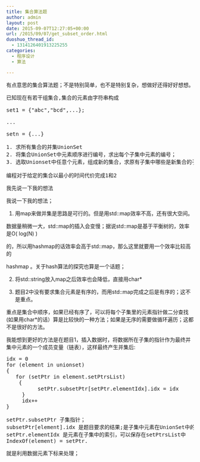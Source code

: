 ```yaml
---
title: 集合算法题
author: admin
layout: post
date: 2015-09-07T12:27:05+00:00
url: /2015/09/07/get_subset_order.html
duoshuo_thread_id:
  - 1314126401913225255
categories:
  - 程序设计
  - 算法

---
```

有点意思的集合算法题；不是特别简单，也不是特别复杂，想做好还得好好想想。

<pre class="lang:default decode:true  ">已知现在有若干组集合,集合的元素由字符串构成

set1 = {"abc","bcd",...};

...

setn = {...}

1. 求所有集合的并集UnionSet
2. 将集合UnionSet中元素顺序进行编号，求出每个子集中元素的编号；
3. 选取Unionset中任意个元素，组成新的集合，求原有子集中哪些是新集合的子集(2015-09-08补充)

编程对于给定的集合以最小的时间代价完成1和2
</pre>

我先说一下我的想法

我说一下我的想法；

1. 用map来做并集是思路是可行的。但是用std::map效率不高，还有很大空间。

数据量稍微一大，std::map的插入会变慢；据说std::map是基于平衡树的，效率是O( log(N) )

的，所以用hashmap的话效率会高于std::map，那么这里就要用一个效率比较高的

hashmap 。关于hash算法的探究也算是一个话题；

2. 将std::string放入map之后效率也会降低，直接用char*

3. 题目2中没有要求集合元素是有序的，而用std::map完成之后是有序的；这不是重点。

重点是集合中顺序，如果已经有序了，可以将每个子集里的元素指针做二分查找(如果用char*的话）算是比较快的一种方法；如果是无序的需要做循环遍历；这都不是很好的方法。

我能想到更好的方法是在题目1，插入数据时，将数据所在子集的指针作为最终并集中元素的一个成员变量（链表），这样最终产生并集后:

<pre class="lang:default decode:true">idx = 0
for (element in unionset)
{
   for (setPtr in element.setPtrsList)
    {     
          setPtr.subsetPtr[setPtr.elementIdx].idx = idx
     }
     idx++
}

setPtr.subsetPtr 子集指针；
subsetPtr[element].idx 是题目要求的结果;是子集中元素在UnionSet中的索引顺序
setPtr.elementIdx 是元素在子集中的索引，可以保存在setPtrsList中
IndexOf(element) = setPtr.
</pre>

就是利用数据元素下标来处理；

&nbsp;